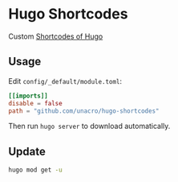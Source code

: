 # Hugo Shortcodes

Custom [Shortcodes of Hugo](https://gohugo.io/content-management/shortcodes/)

## Usage

Edit `config/_default/module.toml`:

```toml
[[imports]]
disable = false
path = "github.com/unacro/hugo-shortcodes"
```

Then run `hugo server` to download automatically.

## Update

```bash
hugo mod get -u
```
